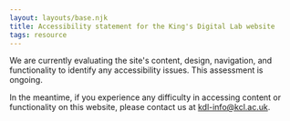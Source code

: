 ```yaml
---
layout: layouts/base.njk
title: Accessibility statement for the King's Digital Lab website
tags: resource
---
```


We are currently evaluating the site's content, design, navigation, and functionality to identify any accessibility issues. This assessment is ongoing.

In the meantime, if you experience any difficulty in accessing content or functionality on this website, please contact us at [kdl-info@kcl.ac.uk](mailto:kdl-info@kcl.ac.uk).

